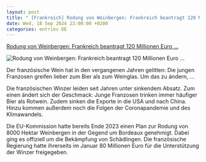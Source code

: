 ```yaml
---
layout: post
title: " [Frankreich] Rodung von Weinbergen: Frankreich beantragt 120 Millionen Euro ..."
date: Wed, 18 Sep 2024 23:00:00 +0200
categories: entries DE
---
```

[Rodung von Weinbergen: Frankreich beantragt 120 Millionen Euro ...](https://www.spiegel.de/ausland/weinbau-in-frankreich-frankreich-beantragt-120-millionen-euro-eu-hilfe-fuer-ihre-winzer-a-0cde0e6c-ada1-44cf-8583-a69621a6b004)

![Rodung von Weinbergen: Frankreich beantragt 120 Millionen Euro ...](https://cdn.prod.www.spiegel.de/images/e3d8ff15-0728-420a-8993-128df61d96ee_w1200_r1.778_fpx47_fpy61.jpg)

Der französische Wein hat in den vergangenen Jahren gelitten: Die jungen Franzosen greifen lieber zum Bier als zum Weinglas. Um das zu ändern, ...

Die französischen Winzer leiden seit Jahren unter sinkendem Absatz. Zum einen ändert sich der Geschmack: Junge Franzosen trinken immer häufiger Bier als Rotwein. Zudem sinken die Exporte in die USA und nach China. Hinzu kommen außerdem noch die Folgen der Coronapandemie und des Klimawandels.

Die EU-Kommission hatte bereits Ende 2023 einen Plan zur Rodung von 8000 Hektar Weinbergen in der Gegend um Bordeaux genehmigt. Dabei ging es offiziell um die Bekämpfung von Schädlingen. Die französische Regierung hatte ihrerseits im Januar 80 Millionen Euro für die Unterstützung der Winzer freigegeben.

